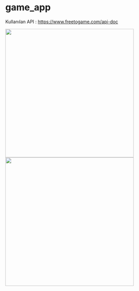 # game_app
Kullanılan API : https://www.freetogame.com/api-doc 

<img src="https://github.com/Bego-db/game_app/assets/120643757/48376f8a-c88b-445b-8749-ff89d1eb24b0" width="400"/> <img src="https://github.com/Bego-db/game_app/assets/120643757/571a9fde-1d27-4c6f-b3e1-e1d72152e2dd" width="400"/>


